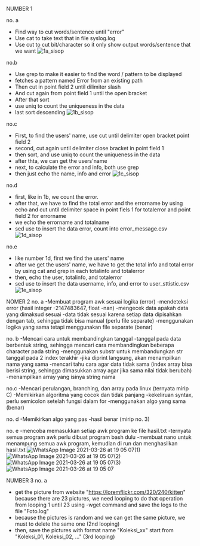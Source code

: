 
NUMBER 1

no. a
- Find way to cut words/sentence until "error"
- Use cat to take text that in file syslog.log
- Use cut to cut bit/character so it only show output words/sentence that we want
![1a_sisop](https://user-images.githubusercontent.com/74058892/113434246-cc1d7b00-940a-11eb-8f65-0dd1594b11f5.png)

no.b 
- Use grep to make it easier to find the word / pattern to be displayed
- fetches a pattern named Error from an existing path
- Then cut in point field 2 until dilimiter slash
- And cut again from point field 1 until the open bracket
- After that sort
- use uniq to count the uniqueness in the data
- last sort descending
![1b_sisop](https://user-images.githubusercontent.com/74058892/113434249-cd4ea800-940a-11eb-8848-4e3fea11f494.png)

no.c
- First, to find the users' name, use cut until delimiter open bracket point field 2
- second, cut again until delimiter close bracket in point field 1
- then sort, and use uniq to count the uniqueness in the data
- after thta, we can get the users'name
- next, to calculate the error and info, both use grep
- then just echo the name, info and error
![1c_sisop](https://user-images.githubusercontent.com/74058892/113434250-cde73e80-940a-11eb-8ad1-26fa1c60ad75.png)

no.d
- first, like in 1b, we count the error.
- after that, we have to find the total error and the errorname by using echo and cut until delimiter space in point fiels 1 for totalerror and point field 2 for errorname
- we echo the errorname and totalname
- sed use to insert the data error, count into error_message.csv
![1d_sisop](https://user-images.githubusercontent.com/74058892/113434251-cde73e80-940a-11eb-8609-a6c9a6d20c65.png)

no.e
- like number 1d, first we find the users' name 
- after we get the users' name, we have to get the total info and total error by using cat and grep in each totalinfo and totalerror
- then, echo the user, totalinfo, and totalerror
- sed use to insert the data username, info, and error to user_sttistic.csv
![1e_sisop](https://user-images.githubusercontent.com/74058892/113434252-ce7fd500-940a-11eb-9c1b-23e2f6ac27b6.png)

NOMER 2
no. a
-Membuat program awk sesuai logika (error)
-mendeteksi error (hasil integer -2147483647, float -nan)
-mengecek data apakah data yang dimaksud sesuai
-data tidak sesuai karena setiap data dipisahkan dengan tab, sehingga tidak bisa manual (perlu file separate)
-menggunakan logika yang sama tetapi menggunakan file separate (benar)

no. b
-Mencari cara untuk membandingkan tanggal
-tanggal pada data berbentuk string, sehingga mencari cara membandingkan beberapa character pada string
-menggunakan substr untuk membandungkan str tanggal pada 2 index terakhir
-jika diprint langsung, akan menampilkan nama yang sama
-mencari tahu cara agar data tidak sama (index array bisa berisi string, sehingga dimasukkan array agar jika sama nilai tidak berubah)
-menampilkan array yang isinya string nama

no.c
-Mencari perulangan, branching, dan array pada linux (ternyata mirip C)
-Memikirkan algoritma yang cocok dan tidak panjang
-kekeliruan syntax, perlu semicolon setelah fungsi dalam for
-menggunakan algo yang sama (benar)

no. d
-Memikirkan algo yang pas
-hasil benar (mirip no. 3)

no. e
-mencoba memasukkan setiap awk program ke file hasil.txt
-ternyata semua program awk perlu dibuat program bash dulu
-membuat nano untuk menampung semua awk program, kemudian di run dan menghasilkan hasil.txt
![WhatsApp Image 2021-03-26 at 19 05 07(1)](https://user-images.githubusercontent.com/74058892/112724337-69793a80-8f45-11eb-9762-a8dae42591c2.jpeg)
![WhatsApp Image 2021-03-26 at 19 05 07(2)](https://user-images.githubusercontent.com/74058892/112724344-6d0cc180-8f45-11eb-8ccd-98595a0bef7f.jpeg)
![WhatsApp Image 2021-03-26 at 19 05 07(3)](https://user-images.githubusercontent.com/74058892/112724346-6da55800-8f45-11eb-944c-f5f0999068ab.jpeg)
![WhatsApp Image 2021-03-26 at 19 05 07](https://user-images.githubusercontent.com/74058892/112724347-6ed68500-8f45-11eb-9d36-a3aebccb604d.jpeg)

NUMBER 3
no. a 
- get the picture from website "https://loremflickr.com/320/240/kitten" because there are 23 pictures, we need looping to do that operation from looping 1 until      23 using -wget command and save the logs to the file "Foto.log"
- because the pictures is random and we can get the same picture, we must to delete the same one (2nd looping)
- then, save the pictures with format name "Koleksi_xx" start from "Koleksi_01, Koleksi_02, ..." (3rd looping)
